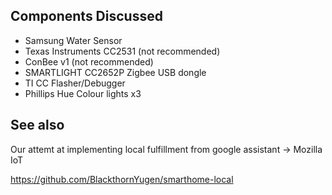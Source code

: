 ## Components Discussed

- Samsung Water Sensor
- Texas Instruments CC2531 (not recommended)
- ConBee v1 (not recommended)
- SMARTLIGHT CC2652P Zigbee USB dongle
- TI CC Flasher/Debugger
- Phillips Hue Colour lights x3

## See also

Our attemt at implementing local fulfillment from google assistant -> Mozilla IoT

https://github.com/BlackthornYugen/smarthome-local
